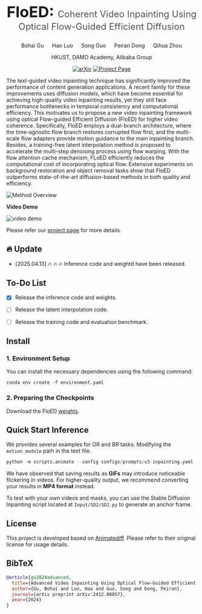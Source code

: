 <h1 align="center" style="font-weight: bold; font-size: 2.5rem;">
  FloED: <span style="font-size: 1.5rem; font-weight: normal; color: #555;">Coherent Video Inpainting Using Optical Flow-Guided Efficient Diffusion</span>
</h1>


<div align="center">

Bohai Gu &emsp; Hao Luo &emsp; Song Guo &emsp; Peiran Dong  &emsp; Qihua Zhou  

HKUST, DAMO Academy, Alibaba Group

[![arXiv](https://img.shields.io/badge/arXiv-2412.00857-b31b1b)](https://arxiv.org/abs/2412.00857)
[![Project Page](https://img.shields.io/badge/Project-Website-orange)](https://nevsnev.github.io/FloED)
</div>



 <div class="content has-text-justified">
          <p>
      The text-guided video inpainting technique has significantly improved the performance of content generation applications. A recent family for these improvements uses diffusion models, which have become essential for achieving high-quality video inpainting results, yet they still face performance bottlenecks in temporal consistency and computational efficiency. This motivates us to propose a new video inpainting framework using optical Flow-guided Efficient Diffusion (FloED) for higher video coherence. Specifically, FloED employs a dual-branch architecture, where the time-agnostic flow branch restores corrupted flow first, and the multi-scale flow adapters provide motion guidance to the main inpainting branch. Besides, a training-free latent interpolation method is proposed to accelerate the multi-step denoising process using flow warping. With the flow attention cache mechanism, FLoED efficiently reduces the computational cost of incorporating optical flow. Extensive experiments on background restoration and object removal tasks show that FloED outperforms state-of-the-art diffusion-based methods in both quality and efficiency. 
          </p>
        </div>


![Method Overview](Assert/Fig_0.jpg)

**Video Demo**

![video demo](Assert/video.gif)


Please refer our [project page](https://nevsnev.github.io/FloED) for more details.



## 🔥 Update

- \[2025.04.13] 🔥 🔥 🔥  Inference code and weightd have been released.



## To-Do List

- [x] Release the inference code and weights.
- [ ] Release the latent interpolation code.
- [ ] Release the training code and evaluation benchmark.



## Install

### 1. Environment Setup

 You can install the necessary dependencies using the following command:

```shell
conda env create -f environment.yaml
```

### 2. Preparing the Checkpoints

Download the FloED [weights](https://drive.google.com/file/d/1_P9_-63ChHDI3knqsx6VRLeqN2TMXHds/view?usp=sharing).



## Quick Start Inference

We provides several examples for OR and BR tasks.  Modifying the `motion_module` path in the text file.

```python
python -m scripts.animate --config configs/prompts/v3-inpainting.yaml
```

We have observed that saving results as **GIFs** may introduce noticeable flickering in videos. For higher-quality output, we recommend converting your results in **MP4 format** instead.

To test with your own videos and masks,  you can use the Stable Diffusion Inpainting script located at `Input/SD2/SD2.py` to generate an anchor frame.

## License

This project is developed based on [Animatediff](https://github.com/guoyww/AnimateDiff). Please refer to their original license for usage details.


## BibTeX

```bibtex
@article{gu2024advanced,
  title={Advanced Video Inpainting Using Optical Flow-Guided Efficient Diffusion},
  author={Gu, Bohai and Luo, Hao and Guo, Song and Dong, Peiran},
  journal={arXiv preprint arXiv:2412.00857},
  year={2024}
}
